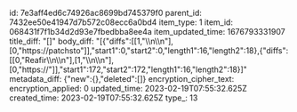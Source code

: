 id: 7e3aff4ed6c74926ac8699bd745379f0
parent_id: 7432ee50e41947d7b572c08ecc6a0bd4
item_type: 1
item_id: 068431f7f1b34d2d93e7fbedbba8ee4a
item_updated_time: 1676793331907
title_diff: "[]"
body_diff: "[{\"diffs\":[[1,\"\\\n\\\n\"],[0,\"https://patchsto\"]],\"start1\":0,\"start2\":0,\"length1\":16,\"length2\":18},{\"diffs\":[[0,\"Reafir\\\n\\\n\"],[1,\"\\\n\\\n\"],[0,\"https://\"]],\"start1\":172,\"start2\":172,\"length1\":16,\"length2\":18}]"
metadata_diff: {"new":{},"deleted":[]}
encryption_cipher_text: 
encryption_applied: 0
updated_time: 2023-02-19T07:55:32.625Z
created_time: 2023-02-19T07:55:32.625Z
type_: 13